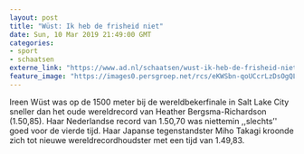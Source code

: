 ```yaml
---
layout: post
title: "Wüst: Ik heb de frisheid niet"
date: Sun, 10 Mar 2019 21:49:00 GMT
categories: 
- sport 
- schaatsen 
externe_link: "https://www.ad.nl/schaatsen/wust-ik-heb-de-frisheid-niet~a137e0b4/"
feature_image: "https://images0.persgroep.net/rcs/eKWSbn-qoUCcrLzDsOgQLw6HaRw/diocontent/142848266/_fitwidth/400/?appId=21791a8992982cd8da851550a453bd7f&quality=0.7"
---
```


Ireen Wüst was op de 1500 meter bij de wereldbekerfinale in Salt Lake City sneller dan het oude wereldrecord van Heather Bergsma-Richardson (1.50,85). Haar Nederlandse record van 1.50,70 was niettemin ,,slechts’' goed voor de vierde tijd. Haar Japanse tegenstandster Miho Takagi kroonde zich tot nieuwe wereldrecordhoudster met een tijd van 1.49,83.
